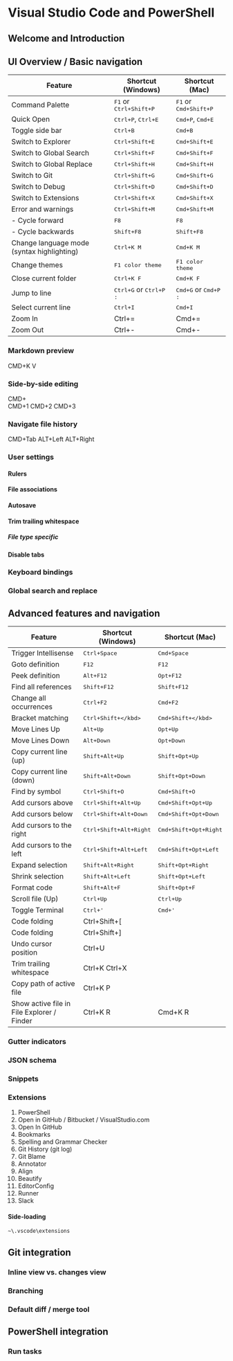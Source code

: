 # Visual Studio Code and PowerShell

## Welcome and Introduction

## UI Overview / Basic navigation

| Feature | Shortcut (Windows)| Shortcut (Mac) |
| --- | --- | --- |
| Command Palette | <kbd>F1</kbd> or <kbd>Ctrl+Shift+P</kbd> | <kbd>F1</kbd> or <kbd>Cmd+Shift+P</kbd> |
| Quick Open | <kbd>Ctrl+P</kbd>, <kbd>Ctrl+E</kbd> | <kbd>Cmd+P</kbd>, <kbd>Cmd+E</kbd> |
| Toggle side bar | <kbd>Ctrl+B</kbd> | <kbd>Cmd+B</kbd> |
| Switch to Explorer | <kbd>Ctrl+Shift+E</kbd> | <kbd>Cmd+Shift+E</kbd> |
| Switch to Global Search  | <kbd>Ctrl+Shift+F</kbd> | <kbd>Cmd+Shift+F</kbd> |
| Switch to Global Replace | <kbd>Ctrl+Shift+H</kbd> | <kbd>Cmd+Shift+H</kbd> |
| Switch to Git | <kbd>Ctrl+Shift+G</kbd> | <kbd>Cmd+Shift+G</kbd> |
| Switch to Debug  | <kbd>Ctrl+Shift+D</kbd> | <kbd>Cmd+Shift+D</kbd> |
| Switch to Extensions | <kbd>Ctrl+Shift+X</kbd> | <kbd>Cmd+Shift+X</kbd> |
| Error and warnings | <kbd>Ctrl+Shift+M</kbd> | <kbd>Cmd+Shift+M</kbd> |
| - Cycle forward | <kbd>F8</kbd> | <kbd>F8</kbd> |
| - Cycle backwards | <kbd>Shift+F8</kbd> | <kbd>Shift+F8</kbd> |
| Change language mode (syntax highlighting) | <kbd>Ctrl+K M</kbd> | <kbd>Cmd+K M</kbd> |
| Change themes | <kbd>F1 color theme</kbd> | <kbd>F1 color theme</kbd> |
| Close current folder | <kbd>Ctrl+K F</kbd> | <kbd>Cmd+K F</kbd> |
| Jump to line | <kbd>Ctrl+G</kbd> or <kbd>Ctrl+P :<kbd> | <kbd>Cmd+G</kbd> or <kbd>Cmd+P :<kbd> |
| Select current line | <kbd>Ctrl+I</kbd> | <kbd>Cmd+I</kbd> |
| Zoom In | Ctrl+= | Cmd+= |
| Zoom Out | Ctrl+- | Cmd+- |

### Markdown preview

CMD+K V

### Side-by-side editing

CMD+\
CMD+1
CMD+2
CMD+3

### Navigate file history

CMD+Tab
ALT+Left
ALT+Right

### User settings

#### Rulers

#### File associations

#### Autosave

#### Trim trailing whitespace

##### File type specific

#### Disable tabs

### Keyboard bindings

### Global search and replace

## Advanced features and navigation

| Feature | Shortcut (Windows)| Shortcut (Mac) |
| --- | --- | --- |
| Trigger Intellisense | <kbd>Ctrl+Space</kbd> | <kbd>Cmd+Space</kbd> |
| Goto definition | <kbd>F12</kbd> | <kbd>F12</kbd> |
| Peek definition | <kbd>Alt+F12</kbd> | <kbd>Opt+F12</kbd> |
| Find all references | <kbd>Shift+F12</kbd> | <kbd>Shift+F12</kbd> |
| Change all occurrences | <kbd>Ctrl+F2</kbd> | <kbd>Cmd+F2</kbd> |
| Bracket matching | <kbd>Ctrl+Shift+\</kbd> |<kbd>Cmd+Shift+\</kbd> |
| Move Lines Up | <kbd>Alt+Up</kbd> | <kbd>Opt+Up</kbd> | 
| Move Lines Down | <kbd>Alt+Down</kbd> | <kbd>Opt+Down</kbd> |
| Copy current line (up) | <kbd>Shift+Alt+Up</kbd> | <kbd>Shift+Opt+Up</kbd> |
| Copy current line (down) | <kbd>Shift+Alt+Down</kbd> | <kbd>Shift+Opt+Down</kbd> |
| Find by symbol | <kbd>Ctrl+Shift+O</kbd> | <kbd>Cmd+Shift+O</kbd> |
| Add cursors above | <kbd>Ctrl+Shift+Alt+Up</kbd> | <kbd>Cmd+Shift+Opt+Up</kbd> |
| Add cursors below | <kbd>Ctrl+Shift+Alt+Down</kbd> | <kbd>Cmd+Shift+Opt+Down</kbd> |
| Add cursors to the right | <kbd>Ctrl+Shift+Alt+Right</kbd> | <kbd>Cmd+Shift+Opt+Right</kbd> |
| Add cursors to the left | <kbd>Ctrl+Shift+Alt+Left</kbd> | <kbd>Cmd+Shift+Opt+Left</kbd> |
| Expand selection | <kbd>Shift+Alt+Right</kbd> | <kbd>Shift+Opt+Right</kbd> |
| Shrink selection | <kbd>Shift+Alt+Left</kbd> | <kbd>Shift+Opt+Left</kbd> |
| Format code | <kbd>Shift+Alt+F</kbd> | <kbd>Shift+Opt+F</kbd> |
| Scroll file (Up) | <kbd>Ctrl+Up</kbd> | <kbd>Ctrl+Up</kbd> |
| Toggle Terminal | <kbd>Ctrl+'</kbd> | <kbd>Cmd+'</kbd> |
| Code folding | Ctrl+Shift+[ | |
| Code folding | Ctrl+Shift+] | |
| Undo cursor position | Ctrl+U | |
| Trim trailing whitespace | Ctrl+K Ctrl+X | |
| Copy path of active file | Ctrl+K P | |
| Show active file in File Explorer / Finder | Ctrl+K R | Cmd+K R |

### Gutter indicators

### JSON schema

### Snippets

### Extensions

1. PowerShell
1. Open in GitHub / Bitbucket / VisualStudio.com
1. Open In GitHub
1. Bookmarks
1. Spelling and Grammar Checker
1. Git History (git log)
1. Git Blame
1. Annotator
1. Align
1. Beautify
1. EditorConfig
1. Runner
1. Slack

#### Side-loading

`~\.vscode\extensions`

## Git integration

### Inline view vs. changes view

### Branching

### Default diff / merge tool

## PowerShell integration

### Run tasks

